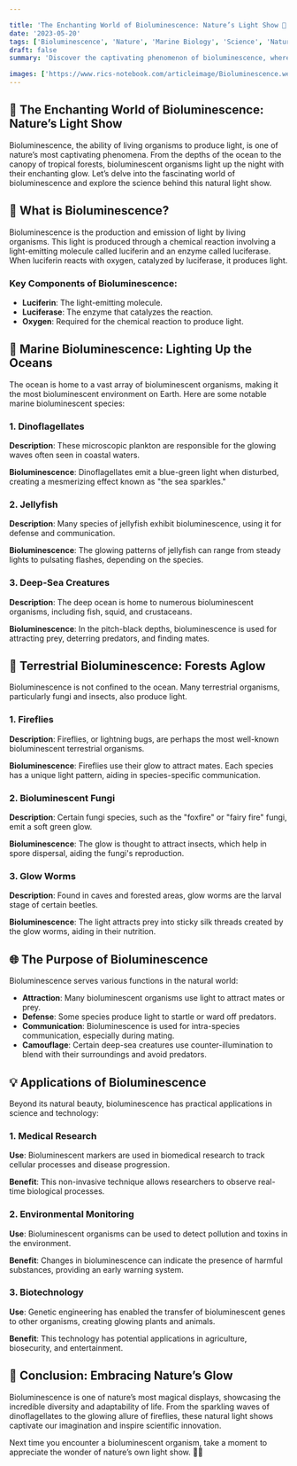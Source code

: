 ```yaml
---

title: 'The Enchanting World of Bioluminescence: Nature’s Light Show 🌟'
date: '2023-05-20'
tags: ['Bioluminescence', 'Nature', 'Marine Biology', 'Science', 'Natural Phenomena', 'Wildlife']
draft: false
summary: 'Discover the captivating phenomenon of bioluminescence, where living organisms create their own light. From glowing oceans to luminescent forests, explore how and why this natural light show occurs. 🌌'

images: ['https://www.rics-notebook.com/articleimage/Bioluminescence.webp', 'https://www.rics-notebook.com/articleimage/Bio/Bioluminescence.webp']
---
```


## 🌟 The Enchanting World of Bioluminescence: Nature’s Light Show

Bioluminescence, the ability of living organisms to produce light, is one of nature’s most captivating phenomena. From the depths of the ocean to the canopy of tropical forests, bioluminescent organisms light up the night with their enchanting glow. Let’s delve into the fascinating world of bioluminescence and explore the science behind this natural light show.

## 🔬 What is Bioluminescence?

Bioluminescence is the production and emission of light by living organisms. This light is produced through a chemical reaction involving a light-emitting molecule called luciferin and an enzyme called luciferase. When luciferin reacts with oxygen, catalyzed by luciferase, it produces light.

### Key Components of Bioluminescence:

- **Luciferin**: The light-emitting molecule.
- **Luciferase**: The enzyme that catalyzes the reaction.
- **Oxygen**: Required for the chemical reaction to produce light.

## 🌊 Marine Bioluminescence: Lighting Up the Oceans

The ocean is home to a vast array of bioluminescent organisms, making it the most bioluminescent environment on Earth. Here are some notable marine bioluminescent species:

### 1. **Dinoflagellates**

**Description**: These microscopic plankton are responsible for the glowing waves often seen in coastal waters.

**Bioluminescence**: Dinoflagellates emit a blue-green light when disturbed, creating a mesmerizing effect known as "the sea sparkles."

### 2. **Jellyfish**

**Description**: Many species of jellyfish exhibit bioluminescence, using it for defense and communication.

**Bioluminescence**: The glowing patterns of jellyfish can range from steady lights to pulsating flashes, depending on the species.

### 3. **Deep-Sea Creatures**

**Description**: The deep ocean is home to numerous bioluminescent organisms, including fish, squid, and crustaceans.

**Bioluminescence**: In the pitch-black depths, bioluminescence is used for attracting prey, deterring predators, and finding mates.

## 🌲 Terrestrial Bioluminescence: Forests Aglow

Bioluminescence is not confined to the ocean. Many terrestrial organisms, particularly fungi and insects, also produce light.

### 1. **Fireflies**

**Description**: Fireflies, or lightning bugs, are perhaps the most well-known bioluminescent terrestrial organisms.

**Bioluminescence**: Fireflies use their glow to attract mates. Each species has a unique light pattern, aiding in species-specific communication.

### 2. **Bioluminescent Fungi**

**Description**: Certain fungi species, such as the "foxfire" or "fairy fire" fungi, emit a soft green glow.

**Bioluminescence**: The glow is thought to attract insects, which help in spore dispersal, aiding the fungi's reproduction.

### 3. **Glow Worms**

**Description**: Found in caves and forested areas, glow worms are the larval stage of certain beetles.

**Bioluminescence**: The light attracts prey into sticky silk threads created by the glow worms, aiding in their nutrition.

## 🌐 The Purpose of Bioluminescence

Bioluminescence serves various functions in the natural world:

- **Attraction**: Many bioluminescent organisms use light to attract mates or prey.
- **Defense**: Some species produce light to startle or ward off predators.
- **Communication**: Bioluminescence is used for intra-species communication, especially during mating.
- **Camouflage**: Certain deep-sea creatures use counter-illumination to blend with their surroundings and avoid predators.

## 💡 Applications of Bioluminescence

Beyond its natural beauty, bioluminescence has practical applications in science and technology:

### 1. **Medical Research**

**Use**: Bioluminescent markers are used in biomedical research to track cellular processes and disease progression.

**Benefit**: This non-invasive technique allows researchers to observe real-time biological processes.

### 2. **Environmental Monitoring**

**Use**: Bioluminescent organisms can be used to detect pollution and toxins in the environment.

**Benefit**: Changes in bioluminescence can indicate the presence of harmful substances, providing an early warning system.

### 3. **Biotechnology**

**Use**: Genetic engineering has enabled the transfer of bioluminescent genes to other organisms, creating glowing plants and animals.

**Benefit**: This technology has potential applications in agriculture, biosecurity, and entertainment.

## 🌌 Conclusion: Embracing Nature’s Glow

Bioluminescence is one of nature’s most magical displays, showcasing the incredible diversity and adaptability of life. From the sparkling waves of dinoflagellates to the glowing allure of fireflies, these natural light shows captivate our imagination and inspire scientific innovation.

Next time you encounter a bioluminescent organism, take a moment to appreciate the wonder of nature’s own light show. 🌱✨
